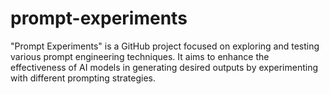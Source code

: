 # prompt-experiments
"Prompt Experiments" is a GitHub project focused on exploring and testing various prompt engineering techniques. It aims to enhance the effectiveness of AI models in generating desired outputs by experimenting with different prompting strategies.
